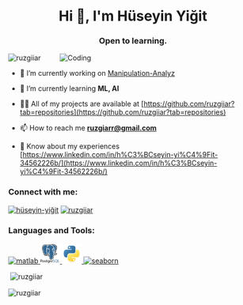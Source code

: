 <h1 align="center">Hi 👋, I'm Hüseyin Yiğit</h1>
<h3 align="center">Open to learning.</h3>

<img align="right" alt="Coding" width="400" src="https://media4.giphy.com/media/coxQHKASG60HrHtvkt/giphy.gif?cid=ecf05e473nu92tpzbby65ag9uiwgn1v8q2vn46axapzdeah0&rid=giphy.gif&ct=g">

<p align="left"> <img src="https://komarev.com/ghpvc/?username=ruzgiiar&label=Profile%20views&color=0e75b6&style=flat" alt="ruzgiiar" /> </p>

- 🔭 I’m currently working on [Manipulation-Analyz](https://github.com/ruzgiiar/Manipulation-Analyz)

- 🌱 I’m currently learning **ML, AI**

- 👨‍💻 All of my projects are available at [https://github.com/ruzgiiar?tab=repositories](https://github.com/ruzgiiar?tab=repositories)

- 📫 How to reach me **ruzgiarr@gmail.com**

- 📄 Know about my experiences [https://www.linkedin.com/in/h%C3%BCseyin-yi%C4%9Fit-34562226b/](https://www.linkedin.com/in/h%C3%BCseyin-yi%C4%9Fit-34562226b/)

<h3 align="left">Connect with me:</h3>
<p align="left">
<a href="https://linkedin.com/in/hüseyin-yiğit" target="blank"><img align="center" src="https://raw.githubusercontent.com/rahuldkjain/github-profile-readme-generator/master/src/images/icons/Social/linked-in-alt.svg" alt="hüseyin-yiğit" height="30" width="40" /></a>
<a href="https://www.hackerrank.com/ruzgiiar" target="blank"><img align="center" src="https://raw.githubusercontent.com/rahuldkjain/github-profile-readme-generator/master/src/images/icons/Social/hackerrank.svg" alt="ruzgiiar" height="30" width="40" /></a>
</p>

<h3 align="left">Languages and Tools:</h3>
<p align="left"> <a href="https://www.mathworks.com/" target="_blank" rel="noreferrer"> <img src="https://upload.wikimedia.org/wikipedia/commons/2/21/Matlab_Logo.png" alt="matlab" width="40" height="40"/> </a> <a href="https://www.postgresql.org" target="_blank" rel="noreferrer"> <img src="https://raw.githubusercontent.com/devicons/devicon/master/icons/postgresql/postgresql-original-wordmark.svg" alt="postgresql" width="40" height="40"/> </a> <a href="https://www.python.org" target="_blank" rel="noreferrer"> <img src="https://raw.githubusercontent.com/devicons/devicon/master/icons/python/python-original.svg" alt="python" width="40" height="40"/> </a> <a href="https://seaborn.pydata.org/" target="_blank" rel="noreferrer"> <img src="https://seaborn.pydata.org/_images/logo-mark-lightbg.svg" alt="seaborn" width="40" height="40"/> </a> </p>

<p>&nbsp;<img align="center" src="https://github-readme-stats.vercel.app/api?username=ruzgiiar&show_icons=true&locale=en" alt="ruzgiiar" /></p>

<p><img align="center" src="https://github-readme-streak-stats.herokuapp.com/?user=ruzgiiar&" alt="ruzgiiar" /></p>
